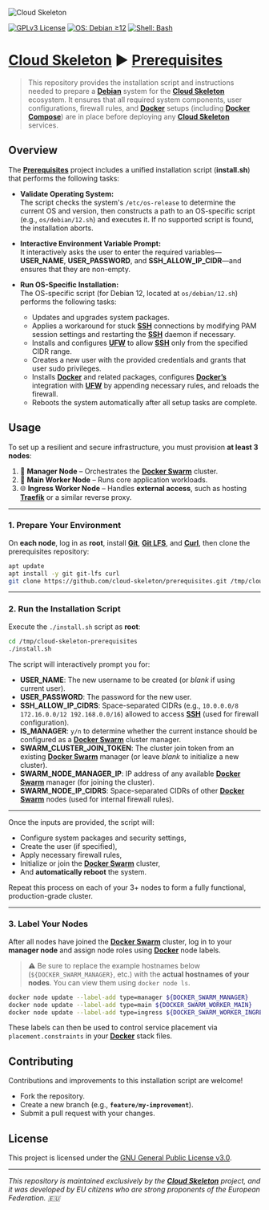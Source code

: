![Cloud Skeleton](./assets/logo.jpg)

[![GPLv3 License](https://img.shields.io/badge/License-GPLv3-blue.svg)](LICENSE)
[![OS: Debian ≥12](https://img.shields.io/badge/OS-Debian_≥12-red)]()
[![Shell: Bash](https://img.shields.io/badge/Shell-Bash-green)]()

# **[Cloud Skeleton](https://github.com/cloud-skeleton/)** ► **[Prerequisites](https://github.com/cloud-skeleton/prerequisites/)**

> This repository provides the installation script and instructions needed to prepare a **[Debian](https://www.debian.org/releases/bookworm/installmanual)** system for the **[Cloud Skeleton](https://github.com/cloud-skeleton/)** ecosystem. It ensures that all required system components, user configurations, firewall rules, and **[Docker](https://docs.docker.com/get-started/)** setups (including **[Docker Compose](https://docs.docker.com/compose/gettingstarted/)**) are in place before deploying any **[Cloud Skeleton](https://github.com/cloud-skeleton/)** services.

## Overview

The **[Prerequisites](https://github.com/cloud-skeleton/prerequisites/)** project includes a unified installation script (**install.sh**) that performs the following tasks:

- **Validate Operating System:**  
  The script checks the system's `/etc/os-release` to determine the current OS and version, then constructs a path to an OS-specific script (e.g., `os/debian/12.sh`) and executes it. If no supported script is found, the installation aborts.

- **Interactive Environment Variable Prompt:**  
  It interactively asks the user to enter the required variables—**USER_NAME**, **USER_PASSWORD**, and **SSH_ALLOW_IP_CIDR**—and ensures that they are non-empty.

- **Run OS-Specific Installation:**  
  The OS-specific script (for Debian 12, located at `os/debian/12.sh`) performs the following tasks:
  - Updates and upgrades system packages.
  - Applies a workaround for stuck **[SSH](https://www.openssh.com/manual.html)** connections by modifying PAM session settings and restarting the **[SSH](https://www.openssh.com/manual.html)** daemon if necessary.
  - Installs and configures **[UFW](https://help.ubuntu.com/community/UFW)** to allow **[SSH](https://www.openssh.com/manual.html)** only from the specified CIDR range.
  - Creates a new user with the provided credentials and grants that user sudo privileges.
  - Installs **[Docker](https://docs.docker.com/get-started/)** and related packages, configures **[Docker’s](https://docs.docker.com/get-started/)** integration with **[UFW](https://help.ubuntu.com/community/UFW)** by appending necessary rules, and reloads the firewall.
  - Reboots the system automatically after all setup tasks are complete.

## Usage

To set up a resilient and secure infrastructure, you must provision **at least 3 nodes**:

1. 🧠 **Manager Node** – Orchestrates the **[Docker Swarm](https://docs.docker.com/engine/swarm/)** cluster.  
2. 🧱 **Main Worker Node** – Runs core application workloads.  
3. 🌐 **Ingress Worker Node** – Handles **external access**, such as hosting **[Traefik](https://doc.traefik.io/traefik/)** or a similar reverse proxy.

---

### 1. **Prepare Your Environment**

On **each node**, log in as **root**, install **[Git](https://git-scm.com/book/ms/v2/Getting-Started-First-Time-Git-Setup)**, **[Git LFS](https://github.com/git-lfs/git-lfs/wiki/Tutorial)**, and **[Curl](https://everything.curl.dev/)**, then clone the prerequisites repository:

```sh
apt update
apt install -y git git-lfs curl
git clone https://github.com/cloud-skeleton/prerequisites.git /tmp/cloud-skeleton-prerequisites
```

---

### 2. **Run the Installation Script**

Execute the `./install.sh` script as **root**:

```sh
cd /tmp/cloud-skeleton-prerequisites
./install.sh
```

The script will interactively prompt you for:

- **USER_NAME**: The new username to be created (or *blank* if using current user).
- **USER_PASSWORD**: The password for the new user.
- **SSH_ALLOW_IP_CIDRS**: Space-separated CIDRs (e.g., `10.0.0.0/8 172.16.0.0/12 192.168.0.0/16`) allowed to access **[SSH](https://www.openssh.com/manual.html)** (used for firewall configuration).
- **IS_MANAGER**: `y/n` to determine whether the current instance should be configured as a **[Docker Swarm](https://docs.docker.com/engine/swarm/)** cluster manager.
- **SWARM_CLUSTER_JOIN_TOKEN**: The cluster join token from an existing **[Docker Swarm](https://docs.docker.com/engine/swarm/)** manager (or leave *blank* to initialize a new cluster).
- **SWARM_NODE_MANAGER_IP**: IP address of any available **[Docker Swarm](https://docs.docker.com/engine/swarm/)** manager (for joining the cluster).
- **SWARM_NODE_IP_CIDRS**: Space-separated CIDRs of other **[Docker Swarm](https://docs.docker.com/engine/swarm/)** nodes (used for internal firewall rules).

---

Once the inputs are provided, the script will:

- Configure system packages and security settings,
- Create the user (if specified),
- Apply necessary firewall rules,
- Initialize or join the **[Docker Swarm](https://docs.docker.com/engine/swarm/)** cluster,
- And **automatically reboot** the system.

Repeat this process on each of your 3+ nodes to form a fully functional, production-grade cluster.

---

### 3. **Label Your Nodes**

After all nodes have joined the **[Docker Swarm](https://docs.docker.com/engine/swarm/)** cluster, log in to your **manager node** and assign node roles using **[Docker](https://docs.docker.com/get-started/)** node labels.

> ⚠️ Be sure to replace the example hostnames below (`${DOCKER_SWARM_MANAGER}`, etc.) with the **actual hostnames of your nodes**. You can view them using `docker node ls`.

```sh
docker node update --label-add type=manager ${DOCKER_SWARM_MANAGER}
docker node update --label-add type=main ${DOCKER_SWARM_WORKER_MAIN}
docker node update --label-add type=ingress ${DOCKER_SWARM_WORKER_INGRESS}
```

These labels can then be used to control service placement via `placement.constraints` in your **[Docker](https://docs.docker.com/get-started/)** stack files.

## Contributing

Contributions and improvements to this installation script are welcome!  
- Fork the repository.
- Create a new branch (e.g., **`feature/my-improvement`**).
- Submit a pull request with your changes.

## License

This project is licensed under the [GNU General Public License v3.0](LICENSE).

---

*This repository is maintained exclusively by the **[Cloud Skeleton](https://github.com/cloud-skeleton/)** project, and it was developed by EU citizens who are strong proponents of the European Federation. 🇪🇺*
